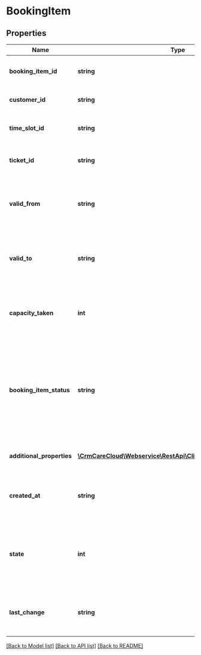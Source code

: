 # BookingItem

## Properties
Name | Type | Description | Notes
------------ | ------------- | ------------- | -------------
**booking_item_id** | **string** | The unique id of the booking item | [optional] 
**customer_id** | **string** | The unique id of the customer | [optional] 
**time_slot_id** | **string** | The unique id of the booking time slot | 
**ticket_id** | **string** | The unique id of the booking ticket | [optional] 
**valid_from** | **string** | Date and time when time slot starts *(YYYY-MM-DD HH:MM:SS)* | [optional] 
**valid_to** | **string** | Date and time when time slot ends *(YYYY-MM-DD HH:MM:SS)* | [optional] 
**capacity_taken** | **int** | How much capacity is taken by the booking item. If not set, value is 1 | [optional] [default to 1]
**booking_item_status** | **string** | Current status of the booking item from resource [booking-statuses](#tag/Booking-statuses). If not set, CareCloud uses default booking status. | [optional] 
**additional_properties** | [**\CrmCareCloud\Webservice\RestApi\Client\Model\PropertyRecord[]**](PropertyRecord.md) | List of additional property records | [optional] 
**created_at** | **string** | Date and time of the boking item *(YYYY-MM-DD HH:MM:SS)* | 
**state** | **int** | State of the booking item record *Possible values are: 0 - deleted / 1 - active / 2 - non active* | [optional] 
**last_change** | **string** | Date and time of the last change *(YYYY-MM-DD HH:MM:SS)* | [optional] 

[[Back to Model list]](../../README.md#documentation-for-models) [[Back to API list]](../../README.md#documentation-for-api-endpoints) [[Back to README]](../../README.md)

